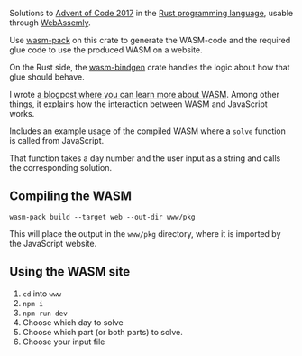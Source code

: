 Solutions to [Advent of Code 2017](https://adventofcode.com/2017) in the [Rust programming language](https://www.rust-lang.org/), usable through [WebAssemly](https://webassembly.org/).

Use [wasm-pack](https://github.com/rustwasm/wasm-pack) on this crate to generate the WASM-code and the required glue code to use the produced WASM on a website.

On the Rust side, the [wasm-bindgen](https://github.com/rustwasm/wasm-bindgen) crate handles the logic about how that glue should behave.

I wrote [a blogpost where you can learn more about WASM](https://nickymeuleman.netlify.app/blog/webassembly). Among other things, it explains how the interaction between WASM and JavaScript works.

Includes an example usage of the compiled WASM where a `solve` function is called from JavaScript.

That function takes a day number and the user input as a string and calls the corresponding solution.

## Compiling the WASM

`wasm-pack build --target web --out-dir www/pkg`

This will place the output in the `www/pkg` directory, where it is imported by the JavaScript website.

## Using the WASM site

1. `cd` into `www`
1. `npm i`
1. `npm run dev`
1. Choose which day to solve
1. Choose which part (or both parts) to solve.
1. Choose your input file